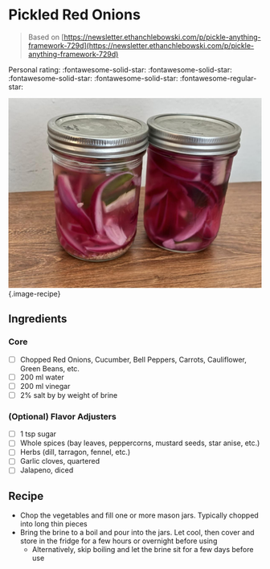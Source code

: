 # Pickled Red Onions

> Based on [https://newsletter.ethanchlebowski.com/p/pickle-anything-framework-729d](https://newsletter.ethanchlebowski.com/p/pickle-anything-framework-729d)

<!-- {cts} rating=4; (User can specify rating on scale of 1-5) -->

Personal rating: :fontawesome-solid-star: :fontawesome-solid-star: :fontawesome-solid-star: :fontawesome-solid-star: :fontawesome-regular-star:

<!-- {cte} -->

<!-- {cts} name_image=pickled_red_onions.jpeg; (User can specify image name) -->

![pickled_red_onions.jpeg](./pickled_red_onions.jpeg){.image-recipe}

<!-- {cte} -->

## Ingredients

### Core

- [ ] Chopped Red Onions, Cucumber, Bell Peppers, Carrots, Cauliflower, Green Beans, etc.
- [ ] 200 ml water
- [ ] 200 ml vinegar
- [ ] 2% salt by by weight of brine

### (Optional) Flavor Adjusters

- [ ] 1 tsp sugar
- [ ] Whole spices (bay leaves, peppercorns, mustard seeds, star anise, etc.)
- [ ] Herbs (dill, tarragon, fennel, etc.)
- [ ] Garlic cloves, quartered
- [ ] Jalapeno, diced

## Recipe

- Chop the vegetables and fill one or more mason jars. Typically chopped into long thin pieces
- Bring the brine to a boil and pour into the jars. Let cool, then cover and store in the fridge for a few hours or overnight before using
    - Alternatively, skip boiling and let the brine sit for a few days before use
